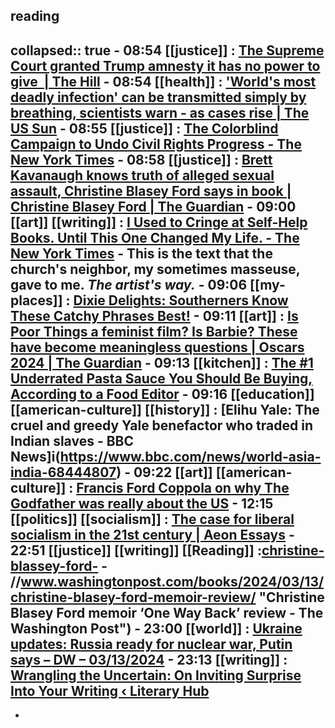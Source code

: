 ## reading
collapsed:: true
	- **08:54** [[justice]] :  [The Supreme Court granted Trump amnesty it has no power to give  | The Hill](https://thehill.com/opinion/judiciary/4524245-the-supreme-court-granted-trump-amnesty-it-has-no-power-to-give/)
	- **08:54** [[health]] :  ['World's most deadly infection' can be transmitted simply by breathing, scientists warn - as cases rise | The US Sun](https://www.the-sun.com/health/10741436/tuberculosis-world-deadly-bug-transmitted-breathing-case-rise/)
	- **08:55** [[justice]] :  [The Colorblind Campaign to Undo Civil Rights Progress - The New York Times](https://www.nytimes.com/2024/03/13/magazine/civil-rights-affirmative-action-colorblind.html)
	- **08:58** [[justice]] :  [Brett Kavanaugh knows truth of alleged sexual assault, Christine Blasey Ford says in book | Christine Blasey Ford | The Guardian](https://www.theguardian.com/us-news/2024/mar/13/christine-blasey-ford-book-supreme-court-brett-kavanaugh-sexual-assault)
	- **09:00** [[art]] [[writing]] :  [I Used to Cringe at Self-Help Books. Until This One Changed My Life. - The New York Times](https://www.nytimes.com/2024/03/12/magazine/artists-way-morning-pages-julia-cameron.html)
		- This is the text that the church's neighbor, my sometimes masseuse, gave to me. *The artist's way.*
	- **09:06** [[my-places]] :  [Dixie Delights: Southerners Know These Catchy Phrases Best!](https://investructor.com/trending/dixie-delights-southerners-a5/3)
	- **09:11** [[art]] :  [Is Poor Things a feminist film? Is Barbie? These have become meaningless questions | Oscars 2024 | The Guardian](https://www.theguardian.com/commentisfree/2024/mar/13/poor-things-feminist-film-barbie-netflix)
	- **09:13** [[kitchen]] :  [The #1 Underrated Pasta Sauce You Should Be Buying, According to a Food Editor](https://www.eatingwell.com/underrated-pasta-sauce-you-should-be-buying-according-to-food-editor-8607534)
	- **09:16** [[education]] [[american-culture]] [[history]] :  [Elihu Yale: The cruel and greedy Yale benefactor who traded in Indian slaves - BBC News]i(https://www.bbc.com/news/world-asia-india-68444807)
	- **09:22** [[art]] [[american-culture]] :  [Francis Ford Coppola on why The Godfather was really about the US](https://www.bbc.com/culture/article/20240312-in-history-the-godfather-was-really-about-the-us)
	- **12:15** [[politics]] [[socialism]] :  [The case for liberal socialism in the 21st century | Aeon Essays](https://aeon.co/essays/the-case-for-liberal-socialism-in-the-21st-century?utm_source=Aeon+Newsletter&utm_campaign=52d131189d-EMAIL_CAMPAIGN_2024_02_23&utm_medium=email&utm_term=0_411a82e59d-52d131189d-%5BLIST_EMAIL_ID%5D)
	- **22:51** [[justice]] [[writing]] [[Reading]] :[christine-blassey-ford-](www.washingtonpost.com/books/2024/03/13/christine-blasey-ford-memoir-review/ "Christine Blasey Ford memoir ‘One Way Back’ review - The Washington Post")
		- //www.washingtonpost.com/books/2024/03/13/christine-blasey-ford-memoir-review/ "Christine Blasey Ford memoir ‘One Way Back’ review - The Washington Post")
	- **23:00** [[world]] : [Ukraine updates: Russia ready for nuclear war, Putin says – DW – 03/13/2024](https://www.dw.com/en/ukraine-updates-russia-ready-for-nuclear-war-putin-says/live-68509818 "Ukraine updates: Russia ready for nuclear war, Putin says – DW – 03/13/2024")
	- **23:13** [[writing]] : [Wrangling the Uncertain: On Inviting Surprise Into Your Writing ‹ Literary Hub](https://lithub.com/wrangling-the-uncertain-on-inviting-surprise-into-your-writing/ "Wrangling the Uncertain: On Inviting Surprise Into Your Writing ‹ Literary Hub")
-
-